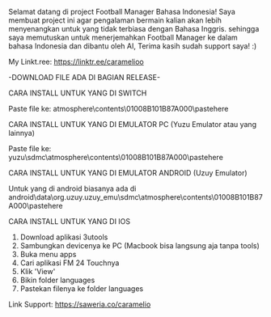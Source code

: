 Selamat datang di project Football Manager Bahasa Indonesia! Saya membuat project ini agar pengalaman bermain kalian akan lebih menyenangkan untuk yang tidak terbiasa dengan Bahasa Inggris. sehingga saya memutuskan untuk menerjemahkan Football Manager ke dalam bahasa Indonesia dan dibantu oleh AI, Terima kasih sudah support saya! :)

My Linkt.ree: https://linktr.ee/caramelioo

-DOWNLOAD FILE ADA DI BAGIAN RELEASE-

CARA INSTALL UNTUK YANG DI SWITCH

Paste file ke: atmosphere\contents\01008B101B87A000\pastehere

CARA INSTALL UNTUK YANG DI EMULATOR PC (Yuzu Emulator atau yang lainnya)

Paste file ke: yuzu\sdmc\atmosphere\contents\01008B101B87A000\pastehere

CARA INSTALL UNTUK YANG DI EMULATOR ANDROID (Uzuy Emulator)

Untuk yang di android biasanya ada di android\data\org.uzuy.uzuy_emu\sdmc\atmosphere\contents\01008B101B87A000\pastehere

CARA INSTALL UNTUK YANG DI IOS
1. Download aplikasi 3utools
2. Sambungkan devicenya ke PC (Macbook bisa langsung aja tanpa tools)
3. Buka menu apps
4. Cari aplikasi FM 24 Touchnya
5. Klik 'View'
6. Bikin folder languages
7. Pastekan filenya ke folder languages

Link Support: https://saweria.co/caramelio
